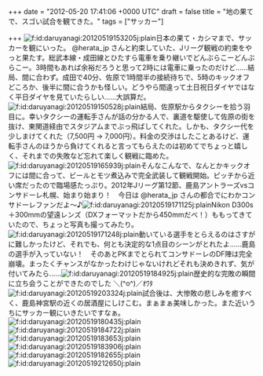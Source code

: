 
+++
date = "2012-05-20 17:41:06 +0000 UTC"
draft = false
title = "地の果てで、スゴい試合を観てきた。"
tags = ["サッカー"]

+++
<img src="http://cdn-ak.f.st-hatena.com/images/fotolife/d/daruyanagi/20120519/20120519153205.jpg" alt="f:id:daruyanagi:20120519153205j:plain" title="f:id:daruyanagi:20120519153205j:plain" class="hatena-fotolife"/>日本の果て・カシマまで、サッカーを観にいった。 @herata_jp さんと約束していた、Jリーグ観戦の約束をやっと果たす。総武本線・成田線とひたすら電車を乗り継いでどんぶらこーどんぶらこー。3時間もあれば余裕だろうと思って2時には電車に乗ったのだけど……結局、間に合わず。成田で40分、佐原で1時間半の接続待ちで、5時のキックオフどころか、後半に間に合うかも怪しい。どうやら間違って土日祝日ダイヤではなく平日ダイヤを見ていたらしい……大誤算だ。<img src="http://cdn-ak.f.st-hatena.com/images/fotolife/d/daruyanagi/20120519/20120519150528.jpg" alt="f:id:daruyanagi:20120519150528j:plain" title="f:id:daruyanagi:20120519150528j:plain" class="hatena-fotolife"/>結局、佐原駅からタクシーを拾う羽目に。幸いタクシーの運転手さんが話の分かる人で、裏道を駆使して佐原の街を抜け、東関道経由でスタジアムまでぶっ飛ばしてくれた。しかも、タクシー代を少しまけてくれた（7,500円 → 7,000円）。料金の交渉はしたことあるけど、運転手さんのほうから負けてくれると言ってもらえたのは初めてでちょっと嬉しく、それまでの失敗など忘れて楽しく観戦に臨めた。<img src="http://cdn-ak.f.st-hatena.com/images/fotolife/d/daruyanagi/20120519/20120519165939.jpg" alt="f:id:daruyanagi:20120519165939j:plain" title="f:id:daruyanagi:20120519165939j:plain" class="hatena-fotolife"/>そんなこんなで、なんとかキックオフには間に合って、ビールとモツ煮込みで完全武装して観戦開始。ピッチから近い席だったので臨場感たっぷり。2012年Jリーグ第12節、鹿島アントラーズvsコンサドーレ札幌、始まり始まり！　今日は @herata_jp さんの都合でにわかコンサドーレファンだよ～♪<img src="http://cdn-ak.f.st-hatena.com/images/fotolife/d/daruyanagi/20120519/20120519171125.jpg" alt="f:id:daruyanagi:20120519171125j:plain" title="f:id:daruyanagi:20120519171125j:plain" class="hatena-fotolife"/>Nikon D300s＋300mmの望遠レンズ（DXフォーマットだから450mmだべ！）ももってきていたので、ちょっと写真も撮ってみたり。<img src="http://cdn-ak.f.st-hatena.com/images/fotolife/d/daruyanagi/20120519/20120519171248.jpg" alt="f:id:daruyanagi:20120519171248j:plain" title="f:id:daruyanagi:20120519171248j:plain" class="hatena-fotolife"/>動いている選手をとらえるのはさすがに難しかったけど、それでも、何とも決定的な1点目のシーンがとれたよ……鹿島の選手が入っていない！　そのあとPKまでとられてコンサドーレのDF陣は完全崩壊。まったくチャンスがなかったわけじゃないけれどそれも決めきれず、気が付いてみたら……<img src="http://cdn-ak.f.st-hatena.com/images/fotolife/d/daruyanagi/20120519/20120519184925.jpg" alt="f:id:daruyanagi:20120519184925j:plain" title="f:id:daruyanagi:20120519184925j:plain" class="hatena-fotolife"/>歴史的な完敗の瞬間に立ち会うことができたのでした ＼(^o^)／ｵﾜﾀ<img src="http://cdn-ak.f.st-hatena.com/images/fotolife/d/daruyanagi/20120519/20120519203324.jpg" alt="f:id:daruyanagi:20120519203324j:plain" title="f:id:daruyanagi:20120519203324j:plain" class="hatena-fotolife"/>試合後は、大惨敗の悲しみを癒すべく、鹿島神宮駅の近くの居酒屋にしけこむ。まぁまぁ美味しかった。また近いうちにサッカー観にいきたいですなぁ。<img src="http://cdn-ak.f.st-hatena.com/images/fotolife/d/daruyanagi/20120519/20120519180435.jpg" alt="f:id:daruyanagi:20120519180435j:plain" title="f:id:daruyanagi:20120519180435j:plain" class="hatena-fotolife"/><img src="http://cdn-ak.f.st-hatena.com/images/fotolife/d/daruyanagi/20120519/20120519184722.jpg" alt="f:id:daruyanagi:20120519184722j:plain" title="f:id:daruyanagi:20120519184722j:plain" class="hatena-fotolife"/><img src="http://cdn-ak.f.st-hatena.com/images/fotolife/d/daruyanagi/20120519/20120519183653.jpg" alt="f:id:daruyanagi:20120519183653j:plain" title="f:id:daruyanagi:20120519183653j:plain" class="hatena-fotolife"/><img src="http://cdn-ak.f.st-hatena.com/images/fotolife/d/daruyanagi/20120519/20120519183906.jpg" alt="f:id:daruyanagi:20120519183906j:plain" title="f:id:daruyanagi:20120519183906j:plain" class="hatena-fotolife"/><img src="http://cdn-ak.f.st-hatena.com/images/fotolife/d/daruyanagi/20120519/20120519182655.jpg" alt="f:id:daruyanagi:20120519182655j:plain" title="f:id:daruyanagi:20120519182655j:plain" class="hatena-fotolife"/><img src="http://cdn-ak.f.st-hatena.com/images/fotolife/d/daruyanagi/20120519/20120519212650.jpg" alt="f:id:daruyanagi:20120519212650j:plain" title="f:id:daruyanagi:20120519212650j:plain" class="hatena-fotolife"/>


